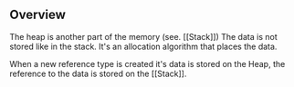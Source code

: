 ## Overview
The heap is another part of the memory (see. [[Stack]])
The data is not stored like in the stack. It's an allocation algorithm that places the data.

When a new reference type is created it's data is stored on the Heap, the reference to the data is stored on the [[Stack]].

